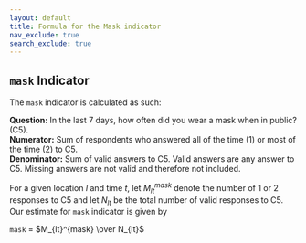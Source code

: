 ```yaml
---
layout: default
title: Formula for the Mask indicator
nav_exclude: true
search_exclude: true
---
```


## `mask` Indicator

The `mask` indicator is calculated as such: 

**Question:** In the last 7 days, how often did you wear a mask when in public? (C5).  
**Numerator:** Sum of respondents who answered all of the time (1) or most of the time (2) to C5.  
**Denominator:** Sum of valid answers to C5. Valid answers are any answer to C5. Missing answers are not valid and therefore not included.

For a given location *l* and time *t*, let $M_{lt}^{mask}$ denote the number of 1 or 2 responses to C5 and let $N_{lt}$ be the total number of valid responses to C5. Our estimate for `mask` indicator is given by

`mask` = $M_{lt}^{mask} \over N_{lt}$


